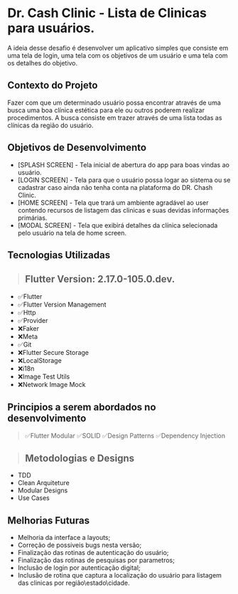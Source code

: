# Dr. Cash Clinic - Lista de Clinicas para usuários.

A ideia desse desafio é desenvolver um aplicativo simples que consiste em uma tela de login, uma tela com os objetivos de um usuário e uma tela com os detalhes do objetivo.

## Contexto do Projeto

Fazer com que um determinado usuário possa encontrar através de uma busca uma boa clínica estética para ele ou outros poderem realizar procedimentos. 
A busca consiste em trazer através de uma lista todas as clínicas da região do usuário.


## Objetivos de Desenvolvimento

- [SPLASH SCREEN] - Tela inicial de abertura do app para boas vindas ao usuário.
- [LOGIN SCREEN] - Tela para que o usuário possa logar ao sistema ou se cadastrar caso ainda não tenha conta na plataforma do DR. Chash Clinic. 
- [HOME SCREEN] - Tela que trará um ambiente agradável ao user contendo recursos de listagem das clinicas e suas devidas informações primárias. 
- [MODAL SCREEN] - Tela que exibirá detalhes da clínica selecionada pelo usuário na tela de home screen. 


## Tecnologias Utilizadas

> ## Flutter Version: 2.17.0-105.0.dev.

* ✅Flutter
* ✅Flutter Version Management
* ✅Http
* ✅Provider
* ❌Faker
* ❌Meta
* ✅Git
* ❌Flutter Secure Storage
* ❌LocalStorage
* ❌i18n
* ❌Image Test Utils
* ❌Network Image Mock

## Principios a serem abordados no desenvolvimento

> ✅Flutter Modular
> ✅SOLID
> ✅Design Patterns
> ✅Dependency Injection

> ## Metodologias e Designs

* TDD
* Clean Arquiteture
* Modular Designs
* Use Cases

## Melhorias Futuras

* Melhoria da interface a layouts;
* Correção de possiveis bugs nesta versão;
* Finalização das rotinas de autenticação do usuário;
* Finalização das rotinas de pesquisas por parametros; 
* Inclusão de login por autenticação digital;
* Inclusão de rotina que captura a localização do usuário para listagem das clinicas por região\estado\cidade. 


